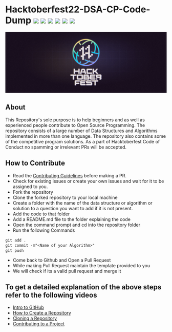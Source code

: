 # Hacktoberfest22-DSA-CP-Code-Dump ![](https://img.shields.io/github/issues/abirbhattacharya82/Hacktoberfest22-DSA-CP-Code-Dump) ![](https://img.shields.io/github/forks/abirbhattacharya82/Hacktoberfest22-DSA-CP-Code-Dump) ![](https://img.shields.io/github/stars/abirbhattacharya82/Hacktoberfest22-DSA-CP-Code-Dump)  ![](https://img.shields.io/github/contributors/abirbhattacharya82/Hacktoberfest22-DSA-CP-Code-Dump) ![](https://img.shields.io/github/issues-pr/abirbhattacharya82/Hacktoberfest22-DSA-CP-Code-Dump) ![](https://img.shields.io/github/issues-pr-closed/abirbhattacharya82/Hacktoberfest22-DSA-CP-Code-Dump) 
![](banner.png)
## About
This Repository's sole purpose is to help beginners and as well as experienced people contribute to Open Source Programming. The repository consists of a large number of Data Structures and Algorithms implemented in more than one language. The repository also contains some of the competitive program solutions. As a part of Hacktoberfest Code of Conduct no spamming or irrelevant PRs will be accepted.

## How to Contribute
- Read the [Contributing Guidelines](Contributing.md) before making a PR.
- Check for existing issues or create your own issues and wait for it to be assigned to you.
- Fork the repository
- Clone the forked repository to your local machine
- Create a folder with the name of the data structure or algorithm or solution to a question you want to add if it is not present.
- Add the code to that folder
- Add a README.md file to the folder explaining the code
- Open the command prompt and cd into the repository folder
- Run the following Commands
```
git add .
git commit -m"<Name of your Algorithm>"
git push
```
- Come back to Github and Open a Pull Request
- While making Pull Request maintain the template provided to you
- We will check if its a valid pull request and merge it

## To get a detailed explanation of the above steps refer to the following videos
* [Intro to GitHub](https://youtu.be/wTTek8P2VB4)
* [How to Create a Repository](https://youtu.be/o6T5F7-SOAo)
* [Cloning a Repository](https://youtu.be/oYselL5G280)
* [Contributing to a Project](https://youtu.be/4vq07q7g2xE)
